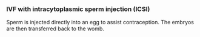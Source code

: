 ###  **IVF with intracytoplasmic sperm injection (ICSI)**

Sperm is injected directly into an egg to assist contraception. The embryos
are then transferred back to the womb.
